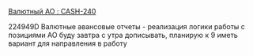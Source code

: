 [Валютный АО : CASH-240](https://yt.surgutneftegas.ru:4443/issue/CASH-240)


224949D Валютные авансовые отчеты - реализация логики работы с позициями АО буду завтра с утра дописывать, планирую к 9 иметь вариант для направления в работу